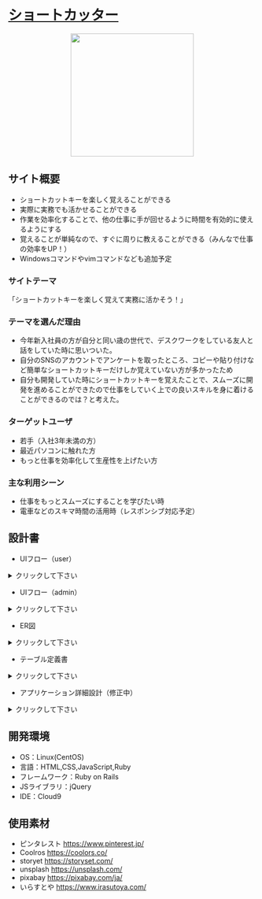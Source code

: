 #  [ショートカッター](https://shortcutter.jp/)
<div align="center">
  <img width="250" height="250" src="https://user-images.githubusercontent.com/100746049/170950750-dfeeaf4f-4c2d-48ba-a552-fe96cff10cfa.png">
</div>


## サイト概要
 - ショートカットキーを楽しく覚えることができる
 - 実際に実務でも活かせることができる
 - 作業を効率化することで、他の仕事に手が回せるように時間を有効的に使えるようにする
 - 覚えることが単純なので、すぐに周りに教えることができる（みんなで仕事の効率をUP！）
 - Windowsコマンドやvimコマンドなども追加予定
### サイトテーマ
「ショートカットキーを楽しく覚えて実務に活かそう！」

### テーマを選んだ理由
 - 今年新入社員の方が自分と同い歳の世代で、デスクワークをしている友人と話をしていた時に思いついた。
 - 自分のSNSのアカウントでアンケートを取ったところ、コピーや貼り付けなど簡単なショートカットキーだけしか覚えていない方が多かったため
 - 自分も開発していた時にショートカットキーを覚えたことで、スムーズに開発を進めることができたので仕事をしていく上での良いスキルを身に着けることができるのでは？と考えた。

### ターゲットユーザ
 - 若手（入社3年未満の方）
 - 最近パソコンに触れた方
 - もっと仕事を効率化して生産性を上げたい方

### 主な利用シーン
 - 仕事をもっとスムーズにすることを学びたい時
 - 電車などのスキマ時間の活用時（レスポンシブ対応予定）

## 設計書
- UIフロー（user）<br/>
<details>
  <summary>クリックして下さい</summary>
  <img width="937" alt="ショートカッター画面遷移図（ユーザー）" src="https://user-images.githubusercontent.com/100746049/172285176-2c7ed2fa-8ba3-410b-b5da-2be9954e5076.png">
</details>

- UIフロー（admin）<br/>
<details>
  <summary>クリックして下さい</summary>
  <img width="1128" alt="ショートカッター画面遷移図（管理者）" src="https://user-images.githubusercontent.com/100746049/172284052-1c5d23a7-2973-45e1-8ff8-8ecb6069817d.png">
</details>

- ER図<br/>
<details>
  <summary>クリックして下さい</summary>
  <img width="860" alt="shortcutter_ER図" src="https://user-images.githubusercontent.com/100746049/170949521-d57fddb4-3cf7-438f-815a-7229a3b193f5.png">  
</details>

- テーブル定義書<br/>
<details>
  <summary>クリックして下さい</summary>
  <img width="909" alt="shortcutter_テーブル定義書①" src="https://user-images.githubusercontent.com/100746049/170949611-be5a404a-5abf-4427-a5ad-75f2cb9faf40.png">
  <img width="909" alt="shortcutter_テーブル定義書②" src="https://user-images.githubusercontent.com/100746049/170949709-8ce3c99e-e7f5-4d18-845f-13f7212e081a.png">
  <img width="906" alt="shortcutter_テーブル定義書③" src="https://user-images.githubusercontent.com/100746049/170949803-47132d52-3740-4a83-897d-7feb4df333e4.png">
</details>

- アプリケーション詳細設計（修正中）<br/>
<details>
  <summary>クリックして下さい</summary>
  
</details>

## 開発環境
- OS：Linux(CentOS)
- 言語：HTML,CSS,JavaScript,Ruby
- フレームワーク：Ruby on Rails
- JSライブラリ：jQuery
- IDE：Cloud9

## 使用素材
- ピンタレスト https://www.pinterest.jp/
- Coolros https://coolors.co/
- storyet https://storyset.com/
- unsplash https://unsplash.com/
- pixabay https://pixabay.com/ja/
- いらすとや https://www.irasutoya.com/
